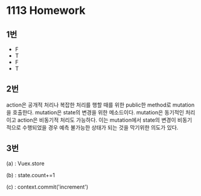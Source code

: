 # 1113 Homework

## 1번

- F
- T
- F
- T



## 2번

action은 공개적 처리나 복잡한 처리를 행할 때를 위한 public한 method로 mutation을 호출한다. mutation은 state의 변경을 위한 메소드이다. mutation은 동기적인 처리이고 action은 비동기적 처리도 가능하다. 이는 mutation에서 state의 변경이 비동기적으로 수행되었을 경우 예측 불가능한 상태가 되는 것을 막기위한 의도가 있다.



## 3번

(a) :  Vuex.store

(b) : state.count+=1

(c) : context.commit('increment')